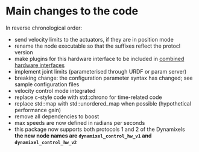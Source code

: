 # Main changes to the code

In reverse chronological order:

- send velocity limits to the actuators, if they are in position mode
- rename the node executable so that the suffixes reflect the protocl version
- make plugins for this hardware interface to be included in [combined hardware interfaces](http://wiki.ros.org/combined_robot_hw)
- implement joint limits (parameterised through URDF or param server)
- breaking change: the configuration parameter syntax has changed; see sample configuration files
- velocity control mode integrated
- replace c-style code with std::chrono for time-related code
- replace std::map with std::unordered_map when possible (hypothetical performance gain)
- remove all dependencies to boost
- max speeds are now defined in radians per seconds
- this package now supports both protocols 1 and 2 of the Dynamixels  
  **the new node names are `dynamixel_control_hw_v1` and `dynamixel_control_hw_v2`**
